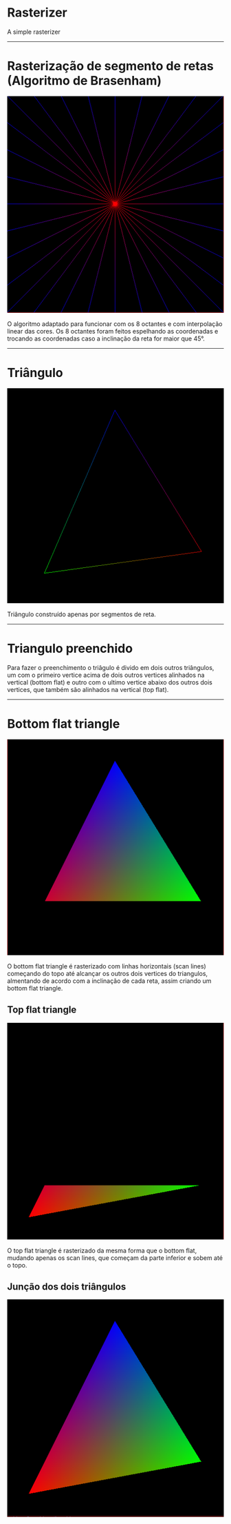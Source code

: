 # Rasterizer
A simple rasterizer

---
# Rasterização de segmento de retas (Algoritmo de Brasenham)
![print4.png](results/print4.png)

 O algoritmo adaptado para funcionar com os 8 octantes e com 
 interpolação linear das cores. Os 8 octantes foram feitos espelhando
 as coordenadas e trocando as coordenadas caso a inclinação da reta for maior
 que 45°.

---
# Triângulo
![print6.png](results/print6.png)

Triângulo construído apenas por segmentos de reta.

---
# Triangulo preenchido
Para fazer o preenchimento o triâgulo é divido em dois outros triângulos,
um com o primeiro vertice acima de dois outros vertices alinhados na vertical (bottom flat) e
outro com o ultimo vertice abaixo dos outros dois vertices, que também são alinhados na vertical (top flat).

---
# Bottom flat triangle
![print3.png](results/print3.png)

O bottom flat triangle é rasterizado com linhas horizontais (scan lines) começando do topo até alcançar os outros
dois vertices do triangulos, almentando de acordo com a inclinação de cada reta, assim criando um
bottom flat triangle.

## Top flat triangle
![print2.png](results/print2.png)

O top flat triangle é rasterizado da mesma forma que o bottom flat, mudando apenas os scan lines, que começam
da parte inferior e sobem até o topo.

## Junção dos dois triângulos
![print1.png](results/print1.png)
